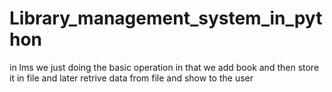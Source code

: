 # Library_management_system_in_python
in lms we just doing the basic operation in that we add  book and then store it in  file and later retrive data from file and show to the user
